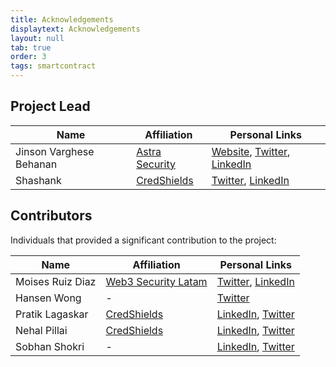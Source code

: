 ```yaml
---
title: Acknowledgements
displaytext: Acknowledgements
layout: null
tab: true
order: 3
tags: smartcontract
---
```


## Project Lead

| Name | Affiliation | Personal Links |
| --- | --- | --- |
| Jinson Varghese Behanan | [Astra Security](https://www.getastra.com) | [Website](https://www.jinsonvarghese.com), [Twitter](https://twitter.com/JinsonCyberSec), [LinkedIn](https://www.linkedin.com/in/JinsonVarghese/) |
| Shashank | [CredShields](https://credshields.com) | [Twitter](https://x.com/cyberboyIndia), [LinkedIn](https://www.linkedin.com/in/shashank-in/) |

## Contributors

Individuals that provided a significant contribution to the project:

| Name | Affiliation | Personal Links |
| --- | --- | --- |
|  Moises Ruiz Diaz|[Web3 Security Latam](https://www.web3securitylatam.com)  | [Twitter](https://twitter.com/bunturx), [LinkedIn](https://www.linkedin.com/in/bunturx) |
|  Hansen Wong | - | [Twitter](https://twitter.com/hansen_wong) |
|  Pratik Lagaskar | [CredShields](https://credshields.com/) |  [LinkedIn](https://www.linkedin.com/in/pratik-lagaskar), [Twitter](https://x.com/warlordsam077) |
|  Nehal Pillai | [CredShields](https://credshields.com/) | [LinkedIn](https://www.linkedin.com/in/nehal-pillai), [Twitter](https://x.com/nehal_10_0) |
| Sobhan Shokri | - | [LinkedIn](https://www.linkedin.com/in/xdevman/), [Twitter](https://x.com/xdevman) |